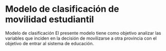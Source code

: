 # Modelo de clasificación de movilidad estudiantil
Modelo de clasificación El presente modelo tiene como objetivo analizar las variables que inciden en la decisión de movilizarse a otra provincia con el objetivo de entrar al sistema de educación.
